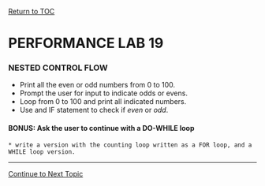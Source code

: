 <a href="https://github.com/CyberTrainingUSAF/05-C-Programming/blob/master/00-Table-of-Contents.md" rel="Return to TOC"> Return to TOC </a>

# PERFORMANCE LAB 19

### NESTED CONTROL FLOW

* Print all the even or odd numbers from 0 to 100.
* Prompt the user for input to indicate odds or evens.
* Loop from 0 to 100 and print all indicated numbers.
* Use and IF statement to check if *even* or *odd*.

#### BONUS: Ask the user to continue with a DO-WHILE loop
    * write a version with the counting loop written as a FOR loop, and a WHILE loop version.

---

<a href="https://github.com/CyberTrainingUSAF/05-C-Programming/blob/master/08_Functions/README.md" rel="Continue to Next Topic"> Continue to Next Topic </a>
